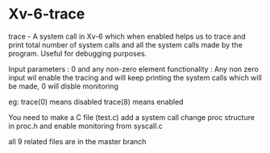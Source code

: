 # Xv-6-trace
trace - A system call in Xv-6 which when enabled helps us to trace and print total number of system calls and all the system calls made by the program. Useful for debugging purposes. 

Input parameters : 0 and any non-zero element 
functionality : Any non zero input wil enable the tracing and will keep printing the system calls which will be made, 0 will disble monitoring

eg: trace(0) means disabled
    trace(8) means enabled

 
You need to make a C file (test.c)
add a system call 
change proc structure in proc.h
and enable monitoring from syscall.c


all 9 related files are in the master branch
